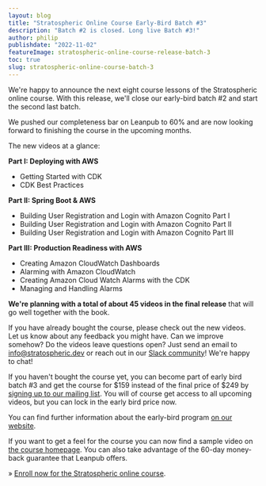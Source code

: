 ```yaml
---
layout: blog
title: "Stratospheric Online Course Early-Bird Batch #3"
description: "Batch #2 is closed. Long live Batch #3!"
author: philip
publishdate: "2022-11-02"
featureImage: stratospheric-online-course-release-batch-3
toc: true
slug: stratospheric-online-course-batch-3
---
```


We're happy to announce the next eight course lessons of the Stratospheric online course. With this release, we'll close our early-bird batch #2 and start the second last batch.

We pushed our completeness bar on Leanpub to 60% and are now looking forward to finishing the course in the upcoming months.

The new videos at a glance:

**Part I: Deploying with AWS**

- Getting Started with CDK
- CDK Best Practices

**Part II: Spring Boot & AWS**

- Building User Registration and Login with Amazon Cognito Part I
- Building User Registration and Login with Amazon Cognito Part II
- Building User Registration and Login with Amazon Cognito Part III

**Part III: Production Readiness with AWS**

- Creating Amazon CloudWatch Dashboards
- Alarming with Amazon CloudWatch
- Creating Amazon Cloud Watch Alarms with the CDK
- Managing and Handling Alarms

**We're planning with a total of about 45 videos in the final release** that will go well together with the book.

If you have already bought the course, please check out the new videos. Let us know about any feedback you might have. Can we improve somehow? Do the videos leave questions open? Just send an email to [info@stratospheric.dev](mailto:info@stratospheric.dev) or reach out in our [Slack community](https://join.slack.com/t/stratospheric-dev/shared_invite/zt-u6s7vj1c-2MXeC9cRWZ8QQ5EHr7dsOQ)! We're happy to chat!

If you haven't bought the course yet, you can become part of early bird batch #3 and get the course for $159 instead of the final price of $249 by [signing up to our mailing list](https://stratospheric.dev/#mailing-list). You will of course get access to all upcoming videos, but you can lock in the early bird price now.

You can find further information about the early-bird program [on our website](https://stratospheric.dev/online-course/#early-bird).

If you want to get a feel for the course you can now find a sample video on [the course homepage](https://stratospheric.dev/online-course/). You can also take advantage of the 60-day money-back guarantee that Leanpub offers.

» [Enroll now for the Stratospheric online course](https://stratospheric.dev/online-course/).
